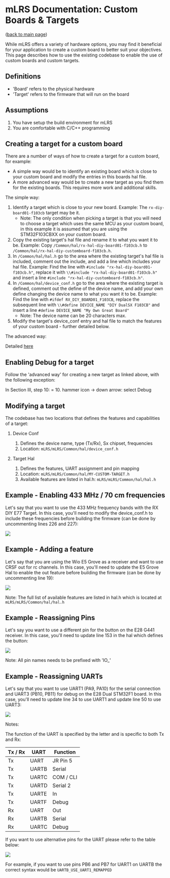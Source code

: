 # mLRS Documentation: Custom Boards & Targets #

([back to main page](../README.md))

While mLRS offers a variety of hardware options, you may find it beneficial for your application to create a custom board to better suit your objectives.  This page describes how to use the existing codebase to enable the use of custom boards and custom targets.

## Definitions

- 'Board' refers to the physical hardware
- 'Target' refers to the firmware that will run on the board

## Assumptions

1. You have setup the build environment for mLRS
2. You are comfortable with C/C++ programming

## Creating a target for a custom board

There are a number of ways of how to create a target for a custom board, for example:
- A simple way would be to identify an existing board which is close to your custom board and modify the entries in this boards hal file.
- A more advanced way would be to create a new target as you find them for the existing boards. This requires more work and additional skills.

The simple way:

1. Identify a target which is close to your new board. Example: The `rx-diy-board01-f103cb` target may be it.
    - Note: The only condition when picking a target is that you will need to choose a target which uses the same MCU as your custom board, in this example it is assumed that you are using the STM32F103CBXX on your custom board.
2. Copy the existing target's hal file and rename it to what you want it to be. Example: Copy `/Common/hal/rx-hal-diy-board01-f103cb.h` to `/Common/hal/rx-hal-diy-customboard-f103cb.h`.
3. In `/Common/hal/hal.h` go to the area where the existing target's hal file is included, comment out the include, and add a line which includes your hal file. Example: Find the line with `#include "rx-hal-diy-board01-f103cb.h"`, replace it with `\\#include "rx-hal-diy-board01-f103cb.h"` and insert a line `#include "rx-hal-diy-customboard-f103cb.h"`.
4. In `/Common/hal/device_conf.h` go to the area where the existing target is defined, comment out the define of the device name, and add your own define changing the device name to what you want it to be. Example: Find the line with `#ifdef RX_DIY_BOARD01_F103CB`, replace the subsequent line with `\\#define DEVICE_NAME "DIY DualSX F103CB"` and insert a line `#define DEVICE_NAME "My Own Great Board"`
    - Note: The device name can be 20 characters max.
5. Modify the target's device_conf entry and hal file to match the features of your custom board - further detailed below.

The advanced way:

Detailed [here](https://github.com/olliw42/mLRS/blob/main/mLRS/CREATE_TARGET_INSTRUCTIONS.md)

## Enabling Debug for a target

Follow the 'advanced way' for creating a new target as linked above, with the following exception:

In Section III, step 10:
= 10. hammer icon -> down arrow: select Debug

## Modifying a target

The codebase has two locations that defines the features and capabilities of a target:
1. Device Conf
    1. Defines the device name, type (Tx/Rx), Sx chipset, frequencies
    2. Location: `mLRS/mLRS/Common/hal/device_conf.h`
        
2. Target Hal
    1. Defines the features, UART assignment and pin mapping
    2. Location: `mLRS/mLRS/Common/hal/MY-CUSTOM-TARGET.h`
    3. Available features are listed in hal.h: `mLRS/mLRS/Common/hal/hal.h`

## Example - Enabling 433 MHz / 70 cm frequencies

Let's say that you want to use the 433 MHz frequency bands with the RX DIY E77 Target.  In this case, you'll need to modify the device_conf.h to include these frequencies before building the firmware (can be done by uncommenting lines 226 and 227):

<img src="images/E77_Device_Conf.png">

## Example - Adding a feature

Let's say that you are using the Wio E5 Grove as a receiver and want to use CRSF out for rc channels.  In this case, you'll need to update the E5 Grove Hal to enable the out feature before building the firmware (can be done by uncommenting line 19):

<img src="images/E5_Hal_19.png">

Note: The full list of available features are listed in hal.h which is located at `mLRS/mLRS/Common/hal/hal.h`

## Example - Reassigning Pins

Let's say you want to use a different pin for the button on the E28 G441 receiver.  In this case, you'll need to update line 153 in the hal which defines the button:

<img src="images/E28_G441_Hal_153.png">

Note:  All pin names needs to be prefixed with 'IO_'

## Example - Reassigning UARTs

Let's say that you want to use UART1 (PA9, PA10) for the serial connection and UART3 (PB10, PB11) for debug on the E28 Dual STM32F1 board.  In this case, you'll need to update line 34 to use UART1 and update line 50 to use UART3:

<img src="images/E28_Dual_UART.png">

Notes:

The function of the UART is specified by the letter and is specific to both Tx and Rx:

Tx / Rx | UART   | Function     |                                                   
------- | ------ | ------------ |
Tx      | UART   | JR Pin 5     |
Tx      | UARTB  | Serial       |
Tx      | UARTC  | COM / CLI    |
Tx      | UARTD  | Serial 2     |
Tx      | UARTE  | In           |
Tx      | UARTF  | Debug        |
Rx      | UART   | Out          |
Rx      | UARTB  | Serial       |
Rx      | UARTC  | Debug        |

If you want to use alternative pins for the UART please refer to the table below:

<img src="images/UART_PINS.png">

For example, if you want to use pins PB6 and PB7 for UART1 on UARTB the correct syntax would be `UARTB_USE_UART1_REMAPPED`
